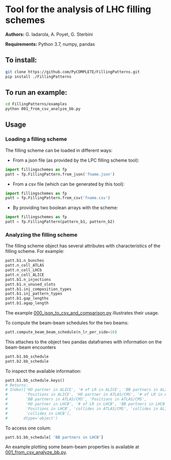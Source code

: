 # Tool for the analysis of LHC filling schemes

**Authors:** G. Iadarola, A. Poyet, G. Sterbini

**Requirements:** Python 3.7, numpy, pandas

## To install:
```bash
git clone https://github.com/PyCOMPLETE/FillingPatterns.git
pip install ./FillingPatterns
```

## To run an example:
```bash
cd FillingPatterns/examples
python 001_from_csv_analyze_bb.py
```

## Usage

### Loading a filling scheme
The filling scheme can be loaded in different ways:
 * From a json file (as provided by the LPC filling scheme tool):
```python
import fillingschemes as fp
patt = fp.FillingPattern.from_json('fname.json')
```
 * From a csv file (which can be generated by this tool):
```python
import fillingschemes as fp
patt = fp.FillingPattern.from_csv('fname.csv')
```

 * By providing two boolean arrays with the scheme:
```python
import fillingschemes as fp
patt = fp.FillingPattern(pattern_b1, pattern_b2)
```

### Analyzing the filling scheme
The filling scheme object has several attributes with characteristics of the filling scheme. For example:
```python
patt.b1.n_bunches
patt.n_coll_ATLAS
patt.n_coll_LHCb
patt.n_coll_ALICE
patt.b1.n_injections
patt.b1.n_unused_slots
patt.b1.inj_composition_types
patt.b1.inj_pattern_types
patt.b1.gap_lengths
patt.b1.agap_length
```
The example [000_json_to_csv_and_comparison.py](https://github.com/PyCOMPLETE/FillingPatterns/blob/master/examples/000_json_to_csv_and_comparison.py) illustrates their usage.

To compute the beam-beam schedules for the two beams:
```python
patt.compute_beam_beam_schedule(n_lr_per_side=16)
```

This attaches to the object two pandas dataframes with information on the beam-beam encounters
```python
patt.b1.bb_schedule
patt.b2.bb_schedule
```

To inspect the available information:
```python
patt.b1.bb_schedule.keys()
# Returns:
# Index(['HO partner in ALICE', '# of LR in ALICE', 'BB partners in ALICE',
#        'Positions in ALICE', 'HO partner in ATLAS/CMS', '# of LR in ATLAS/CMS',
#        'BB partners in ATLAS/CMS', 'Positions in ATLAS/CMS',
#        'HO partner in LHCB', '# of LR in LHCB', 'BB partners in LHCB',
#        'Positions in LHCB', 'collides in ATLAS/CMS', 'collides in ALICE',
#        'collides in LHCB'],
#       dtype='object')
```

To access one colum:
```python
patt.b1.bb_schedule[ 'BB partners in LHCB']
```

An example plotting some beam-beam properties is available at [001_from_csv_analyze_bb.py](https://github.com/PyCOMPLETE/FillingPatterns/blob/master/examples/001_from_csv_analyze_bb.py).

